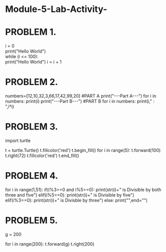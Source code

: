 # Module-5-Lab-Activity-

# PROBLEM 1.

i = 0  
print("Hello World")    
while (i <= 100):    
    print("Hello World")
    i = i + 1   


# PROBLEM 2.

numbers=[12,10,32,3,66,17,42,99,20]
#PART A
print("---Part A---")
for i in numbers:
    print(i)
print("---Part B---")
#PART B
for i in numbers:
    print(i," : ",i*i)

# PROBLEM 3.

import turtle
 
t = turtle.Turtle()
t.fillcolor('red')
t.begin_fill()
for i in range(5):
   t.forward(100) 
   t.right(72) 
t.fillcolor('red')
t.end_fill()


# PROBLEM 4.

for i in range(1,51):
    if(i%3==0 and i%5==0):
        print(str(i)+" is Divisible by both three and five")
    elif(i%5==0):
        print(str(i)+" is Divisible by five")
    elif(i%3==0):
        print(str(i)+" is Divisble by three")
    else:
        print("",end="")

# PROBLEM 5.

g = 200

for i in range(200):
  t.forward(g)
  t.right(200)
